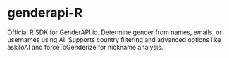 # genderapi-R
Official R SDK for GenderAPI.io. Determine gender from names, emails, or usernames using AI. Supports country filtering and advanced options like askToAI and forceToGenderize for nickname analysis.
